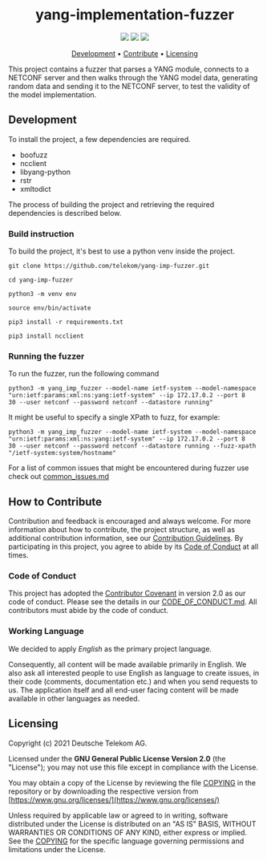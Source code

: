 <h1 align="center">
    yang-implementation-fuzzer
</h1>

<p align="center">
    <a href="/../../commits/" title="Last Commit"><img src="https://img.shields.io/github/last-commit/telekom/yang-imp-fuzzer?style=flat"></a>
    <a href="/../../issues" title="Open Issues"><img src="https://img.shields.io/github/issues/telekom/yang-imp-fuzzer?style=flat"></a>
    <a href="./COPYING" title="License"><img src="https://img.shields.io/badge/License-GPL--2.0-blue.svg?style=flat"></a>
</p>

<p align="center">
  <a href="#development">Development</a> •
  <a href="#how-to-contribute">Contribute</a> •
  <a href="#licensing">Licensing</a>
</p>

This project contains a fuzzer that parses a YANG module, connects to a NETCONF server and then walks through the YANG model data, generating random data and sending it to the NETCONF server, to test the validity of the model implementation.

## Development

To install the project, a few dependencies are required.

* boofuzz
* ncclient
* libyang-python
* rstr
* xmltodict

The process of building the project and retrieving the required dependencies is
described below.

### Build instruction

To build the project, it's best to use a python venv inside the project.

```
git clone https://github.com/telekom/yang-imp-fuzzer.git

cd yang-imp-fuzzer

python3 -m venv env

source env/bin/activate

pip3 install -r requirements.txt

pip3 install ncclient
```

### Running the fuzzer

To run the fuzzer, run the following command

```
python3 -m yang_imp_fuzzer --model-name ietf-system --model-namespace "urn:ietf:params:xml:ns:yang:ietf-system" --ip 172.17.0.2 --port 8
30 --user netconf --password netconf --datastore running"
```

It might be useful to specify a single XPath to fuzz, for example:

```
python3 -m yang_imp_fuzzer --model-name ietf-system --model-namespace "urn:ietf:params:xml:ns:yang:ietf-system" --ip 172.17.0.2 --port 8
30 --user netconf --password netconf --datastore running --fuzz-xpath "/ietf-system:system/hostname"
```

For a list of common issues that might be encountered during fuzzer use check out [common_issues.md](docs/common_issues.md)

## How to Contribute

Contribution and feedback is encouraged and always welcome. For more information about how to contribute, the project structure, as well as additional contribution information, see our [Contribution Guidelines](./CONTRIBUTING.md). By participating in this project, you agree to abide by its [Code of Conduct](./CODE_OF_CONDUCT.md) at all times.

### Code of Conduct

This project has adopted the [Contributor Covenant](https://www.contributor-covenant.org/) in version 2.0 as our code of conduct. Please see the details in our [CODE_OF_CONDUCT.md](CODE_OF_CONDUCT.md). All contributors must abide by the code of conduct.

### Working Language

We decided to apply _English_ as the primary project language.  

Consequently, all content will be made available primarily in English. We also ask all interested people to use English as language to create issues, in their code (comments, documentation etc.) and when you send requests to us. The application itself and all end-user facing content will be made available in other languages as needed.

## Licensing

Copyright (c) 2021 Deutsche Telekom AG.

Licensed under the **GNU General Public License Version 2.0** (the "License"); you may not use this file except in compliance with the License.

You may obtain a copy of the License by reviewing the file [COPYING](./COPYING) in the repository or by downloading the respective version from  
[https://www.gnu.org/licenses/](https://www.gnu.org/licenses/)

Unless required by applicable law or agreed to in writing, software distributed under the License is distributed on an "AS IS" BASIS, WITHOUT WARRANTIES OR CONDITIONS OF ANY KIND, either express or implied. See the [COPYING](./COPYING) for the specific language governing permissions and limitations under the License.
